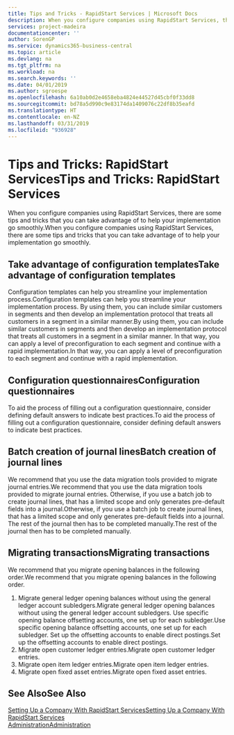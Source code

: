 ```yaml
---
title: Tips and Tricks - RapidStart Services | Microsoft Docs
description: When you configure companies using RapidStart Services, there are some tips and tricks that you can take advantage of to help your implementation go smoothly.
services: project-madeira
documentationcenter: ''
author: SorenGP
ms.service: dynamics365-business-central
ms.topic: article
ms.devlang: na
ms.tgt_pltfrm: na
ms.workload: na
ms.search.keywords: ''
ms.date: 04/01/2019
ms.author: sgroespe
ms.openlocfilehash: 6a10ab0d2e4658eba4824e44527d45cbf0f33dd8
ms.sourcegitcommit: bd78a5d990c9e83174da1409076c22df8b35eafd
ms.translationtype: HT
ms.contentlocale: en-NZ
ms.lasthandoff: 03/31/2019
ms.locfileid: "936928"
---
```

# <a name="tips-and-tricks-rapidstart-services"></a><span data-ttu-id="99518-103">Tips and Tricks: RapidStart Services</span><span class="sxs-lookup"><span data-stu-id="99518-103">Tips and Tricks: RapidStart Services</span></span>
<span data-ttu-id="99518-104">When you configure companies using RapidStart Services, there are some tips and tricks that you can take advantage of to help your implementation go smoothly.</span><span class="sxs-lookup"><span data-stu-id="99518-104">When you configure companies using RapidStart Services, there are some tips and tricks that you can take advantage of to help your implementation go smoothly.</span></span>  

## <a name="take-advantage-of-configuration-templates"></a><span data-ttu-id="99518-105">Take advantage of configuration templates</span><span class="sxs-lookup"><span data-stu-id="99518-105">Take advantage of configuration templates</span></span>  
<span data-ttu-id="99518-106">Configuration templates can help you streamline your implementation process.</span><span class="sxs-lookup"><span data-stu-id="99518-106">Configuration templates can help you streamline your implementation process.</span></span> <span data-ttu-id="99518-107">By using them, you can include similar customers in segments and then develop an implementation protocol that treats all customers in a segment in a similar manner.</span><span class="sxs-lookup"><span data-stu-id="99518-107">By using them, you can include similar customers in segments and then develop an implementation protocol that treats all customers in a segment in a similar manner.</span></span> <span data-ttu-id="99518-108">In that way, you can apply a level of preconfiguration to each segment and continue with a rapid implementation.</span><span class="sxs-lookup"><span data-stu-id="99518-108">In that way, you can apply a level of preconfiguration to each segment and continue with a rapid implementation.</span></span>  

## <a name="configuration-questionnaires"></a><span data-ttu-id="99518-109">Configuration questionnaires</span><span class="sxs-lookup"><span data-stu-id="99518-109">Configuration questionnaires</span></span>  
<span data-ttu-id="99518-110">To aid the process of filling out a configuration questionnaire, consider defining default answers to indicate best practices.</span><span class="sxs-lookup"><span data-stu-id="99518-110">To aid the process of filling out a configuration questionnaire, consider defining default answers to indicate best practices.</span></span>  

## <a name="batch-creation-of-journal-lines"></a><span data-ttu-id="99518-111">Batch creation of journal lines</span><span class="sxs-lookup"><span data-stu-id="99518-111">Batch creation of journal lines</span></span>  
<span data-ttu-id="99518-112">We recommend that you use the data migration tools provided to migrate journal entries.</span><span class="sxs-lookup"><span data-stu-id="99518-112">We recommend that you use the data migration tools provided to migrate journal entries.</span></span> <span data-ttu-id="99518-113">Otherwise, if you use a batch job to create journal lines, that has a limited scope and only generates pre-default fields into a journal.</span><span class="sxs-lookup"><span data-stu-id="99518-113">Otherwise, if you use a batch job to create journal lines, that has a limited scope and only generates pre-default fields into a journal.</span></span> <span data-ttu-id="99518-114">The rest of the journal then has to be completed manually.</span><span class="sxs-lookup"><span data-stu-id="99518-114">The rest of the journal then has to be completed manually.</span></span>  

## <a name="migrating-transactions"></a><span data-ttu-id="99518-115">Migrating transactions</span><span class="sxs-lookup"><span data-stu-id="99518-115">Migrating transactions</span></span>  
<span data-ttu-id="99518-116">We recommend that you migrate opening balances in the following order.</span><span class="sxs-lookup"><span data-stu-id="99518-116">We recommend that you migrate opening balances in the following order.</span></span>  

1.  <span data-ttu-id="99518-117">Migrate general ledger opening balances without using the general ledger account subledgers.</span><span class="sxs-lookup"><span data-stu-id="99518-117">Migrate general ledger opening balances without using the general ledger account subledgers.</span></span> <span data-ttu-id="99518-118">Use specific opening balance offsetting accounts, one set up for each subledger.</span><span class="sxs-lookup"><span data-stu-id="99518-118">Use specific opening balance offsetting accounts, one set up for each subledger.</span></span> <span data-ttu-id="99518-119">Set up the offsetting accounts to enable direct postings.</span><span class="sxs-lookup"><span data-stu-id="99518-119">Set up the offsetting accounts to enable direct postings.</span></span>  
2.  <span data-ttu-id="99518-120">Migrate open customer ledger entries.</span><span class="sxs-lookup"><span data-stu-id="99518-120">Migrate open customer ledger entries.</span></span>  
3.  <span data-ttu-id="99518-121">Migrate open item ledger entries.</span><span class="sxs-lookup"><span data-stu-id="99518-121">Migrate open item ledger entries.</span></span>  
4.  <span data-ttu-id="99518-122">Migrate open fixed asset entries.</span><span class="sxs-lookup"><span data-stu-id="99518-122">Migrate open fixed asset entries.</span></span>  

## <a name="see-also"></a><span data-ttu-id="99518-123">See Also</span><span class="sxs-lookup"><span data-stu-id="99518-123">See Also</span></span>  
[<span data-ttu-id="99518-124">Setting Up a Company With RapidStart Services</span><span class="sxs-lookup"><span data-stu-id="99518-124">Setting Up a Company With RapidStart Services</span></span>](admin-set-up-a-company-with-rapidstart.md)  
[<span data-ttu-id="99518-125">Administration</span><span class="sxs-lookup"><span data-stu-id="99518-125">Administration</span></span>](admin-setup-and-administration.md)
